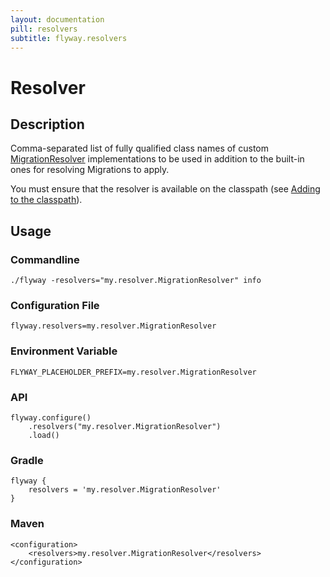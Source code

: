 ```yaml
---
layout: documentation
pill: resolvers
subtitle: flyway.resolvers
---
```


# Resolver

## Description
Comma-separated list of fully qualified class names of custom [MigrationResolver](/documentation/api/javadoc/org/flywaydb/core/api/resolver/MigrationResolver) implementations to be used in addition to the built-in ones for resolving Migrations to apply.

You must ensure that the resolver is available on the classpath (see [Adding to the classpath](/documentation/addingToTheClasspath)).

## Usage

### Commandline
```
./flyway -resolvers="my.resolver.MigrationResolver" info
```

### Configuration File
```
flyway.resolvers=my.resolver.MigrationResolver
```

### Environment Variable
```
FLYWAY_PLACEHOLDER_PREFIX=my.resolver.MigrationResolver
```

### API
```
flyway.configure()
    .resolvers("my.resolver.MigrationResolver")
    .load()
```

### Gradle
```
flyway {
    resolvers = 'my.resolver.MigrationResolver'
}
```

### Maven
```
<configuration>
    <resolvers>my.resolver.MigrationResolver</resolvers>
</configuration>
```